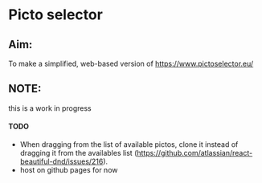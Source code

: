 # Picto selector

## Aim:
To make a simplified, web-based version of https://www.pictoselector.eu/ 

## NOTE:
this is a work in progress 



#### TODO

- When dragging from the list of available pictos, clone it instead of dragging it from the availables list (https://github.com/atlassian/react-beautiful-dnd/issues/216).
- host on github pages for now
